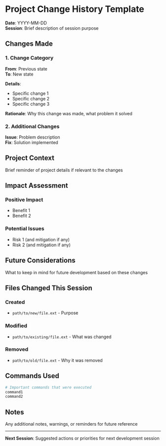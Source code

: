 # Project Change History Template
**Date**: YYYY-MM-DD  
**Session**: Brief description of session purpose

## Changes Made

### 1. Change Category
**From**: Previous state  
**To**: New state

**Details**:
- Specific change 1
- Specific change 2
- Specific change 3

**Rationale**: 
Why this change was made, what problem it solved

### 2. Additional Changes
**Issue**: Problem description  
**Fix**: Solution implemented

## Project Context
Brief reminder of project details if relevant to the changes

## Impact Assessment

### Positive Impact
- Benefit 1
- Benefit 2

### Potential Issues
- Risk 1 (and mitigation if any)
- Risk 2 (and mitigation if any)

## Future Considerations
What to keep in mind for future development based on these changes

## Files Changed This Session

### Created
- `path/to/new/file.ext` - Purpose

### Modified
- `path/to/existing/file.ext` - What was changed

### Removed
- `path/to/old/file.ext` - Why it was removed

## Commands Used
```bash
# Important commands that were executed
command1
command2
```

## Notes
Any additional notes, warnings, or reminders for future reference

---
**Next Session**: Suggested actions or priorities for next development session